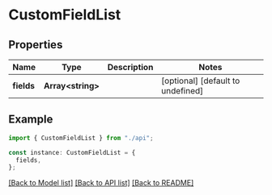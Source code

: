 # CustomFieldList

## Properties

| Name       | Type                    | Description | Notes                             |
| ---------- | ----------------------- | ----------- | --------------------------------- |
| **fields** | **Array&lt;string&gt;** |             | [optional] [default to undefined] |

## Example

```typescript
import { CustomFieldList } from "./api";

const instance: CustomFieldList = {
  fields,
};
```

[[Back to Model list]](../README.md#documentation-for-models) [[Back to API list]](../README.md#documentation-for-api-endpoints) [[Back to README]](../README.md)
